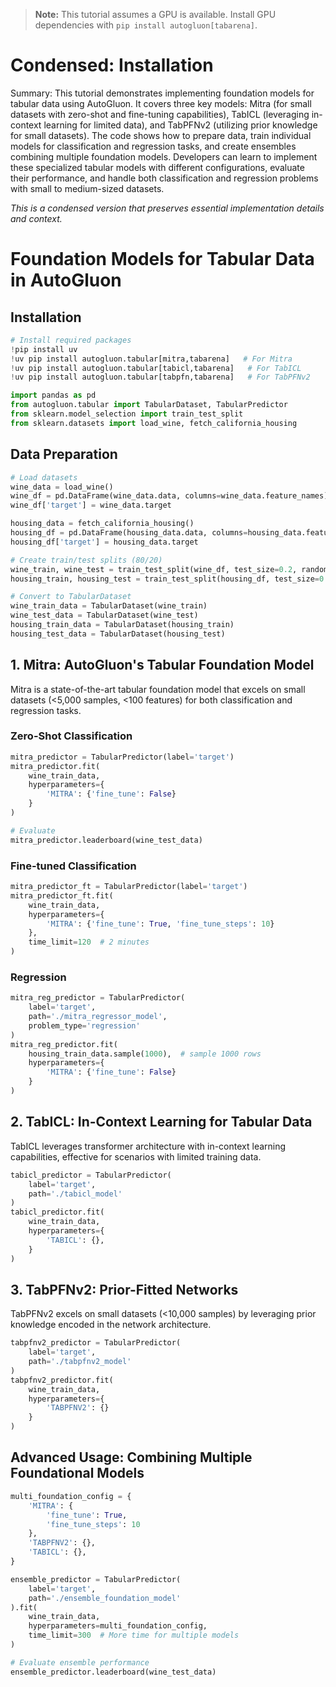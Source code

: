 > **Note:** This tutorial assumes a GPU is available. Install GPU dependencies with `pip install autogluon[tabarena]`.

# Condensed: Installation

Summary: This tutorial demonstrates implementing foundation models for tabular data using AutoGluon. It covers three key models: Mitra (for small datasets with zero-shot and fine-tuning capabilities), TabICL (leveraging in-context learning for limited data), and TabPFNv2 (utilizing prior knowledge for small datasets). The code shows how to prepare data, train individual models for classification and regression tasks, and create ensembles combining multiple foundation models. Developers can learn to implement these specialized tabular models with different configurations, evaluate their performance, and handle both classification and regression problems with small to medium-sized datasets.

*This is a condensed version that preserves essential implementation details and context.*

# Foundation Models for Tabular Data in AutoGluon

## Installation

```python
# Install required packages
!pip install uv
!uv pip install autogluon.tabular[mitra,tabarena]   # For Mitra
!uv pip install autogluon.tabular[tabicl,tabarena]   # For TabICL
!uv pip install autogluon.tabular[tabpfn,tabarena]   # For TabPFNv2

import pandas as pd
from autogluon.tabular import TabularDataset, TabularPredictor
from sklearn.model_selection import train_test_split
from sklearn.datasets import load_wine, fetch_california_housing
```

## Data Preparation

```python
# Load datasets
wine_data = load_wine()
wine_df = pd.DataFrame(wine_data.data, columns=wine_data.feature_names)
wine_df['target'] = wine_data.target

housing_data = fetch_california_housing()
housing_df = pd.DataFrame(housing_data.data, columns=housing_data.feature_names)
housing_df['target'] = housing_data.target

# Create train/test splits (80/20)
wine_train, wine_test = train_test_split(wine_df, test_size=0.2, random_state=42, stratify=wine_df['target'])
housing_train, housing_test = train_test_split(housing_df, test_size=0.2, random_state=42)

# Convert to TabularDataset
wine_train_data = TabularDataset(wine_train)
wine_test_data = TabularDataset(wine_test)
housing_train_data = TabularDataset(housing_train)
housing_test_data = TabularDataset(housing_test)
```

## 1. Mitra: AutoGluon's Tabular Foundation Model

Mitra is a state-of-the-art tabular foundation model that excels on small datasets (<5,000 samples, <100 features) for both classification and regression tasks.

### Zero-Shot Classification

```python
mitra_predictor = TabularPredictor(label='target')
mitra_predictor.fit(
    wine_train_data,
    hyperparameters={
        'MITRA': {'fine_tune': False}
    }
)

# Evaluate
mitra_predictor.leaderboard(wine_test_data)
```

### Fine-tuned Classification

```python
mitra_predictor_ft = TabularPredictor(label='target')
mitra_predictor_ft.fit(
    wine_train_data,
    hyperparameters={
        'MITRA': {'fine_tune': True, 'fine_tune_steps': 10}
    },
    time_limit=120  # 2 minutes
)
```

### Regression

```python
mitra_reg_predictor = TabularPredictor(
    label='target',
    path='./mitra_regressor_model',
    problem_type='regression'
)
mitra_reg_predictor.fit(
    housing_train_data.sample(1000),  # sample 1000 rows
    hyperparameters={
        'MITRA': {'fine_tune': False}
    }
)
```

## 2. TabICL: In-Context Learning for Tabular Data

TabICL leverages transformer architecture with in-context learning capabilities, effective for scenarios with limited training data.

```python
tabicl_predictor = TabularPredictor(
    label='target',
    path='./tabicl_model'
)
tabicl_predictor.fit(
    wine_train_data,
    hyperparameters={
        'TABICL': {},
    }
)
```

## 3. TabPFNv2: Prior-Fitted Networks

TabPFNv2 excels on small datasets (<10,000 samples) by leveraging prior knowledge encoded in the network architecture.

```python
tabpfnv2_predictor = TabularPredictor(
    label='target',
    path='./tabpfnv2_model'
)
tabpfnv2_predictor.fit(
    wine_train_data,
    hyperparameters={
        'TABPFNV2': {}
    }
)
```

## Advanced Usage: Combining Multiple Foundational Models

```python
multi_foundation_config = {
    'MITRA': {
        'fine_tune': True,
        'fine_tune_steps': 10
    },
    'TABPFNV2': {},
    'TABICL': {},
}

ensemble_predictor = TabularPredictor(
    label='target',
    path='./ensemble_foundation_model'
).fit(
    wine_train_data,
    hyperparameters=multi_foundation_config,
    time_limit=300  # More time for multiple models
)

# Evaluate ensemble performance
ensemble_predictor.leaderboard(wine_test_data)
```
